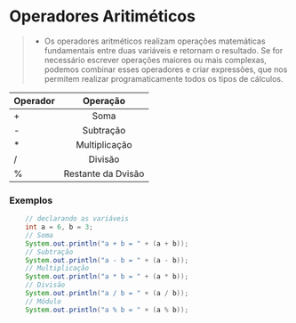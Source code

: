 # Operadores Aritiméticos

> - Os operadores aritméticos realizam operações matemáticas fundamentais entre duas variáveis ​​e retornam o resultado. Se for necessário escrever operações maiores ou mais complexas, podemos combinar esses operadores e criar expressões, que nos permitem realizar programaticamente todos os tipos de cálculos.


 |Operador |Operação|
| ------------- |:-------------:|
| + | Soma     |
| - | Subtração   |
| * | Multiplicação     |
| / | Divisão     |
| % | Restante da Dvisão|

### Exemplos

```java    
    // declarando as variáveis
    int a = 6, b = 3;
    // Soma
    System.out.println("a + b = " + (a + b));
    // Subtração
    System.out.println("a - b = " + (a - b));
    // Multiplicação
    System.out.println("a * b = " + (a * b));
    // Divisão
    System.out.println("a / b = " + (a / b));
    // Módulo
    System.out.println("a % b = " + (a % b));
```